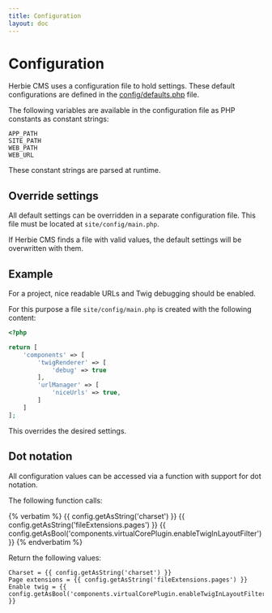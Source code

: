 ```yaml
---
title: Configuration
layout: doc
---
```


# Configuration

Herbie CMS uses a configuration file to hold settings.
These default configurations are defined in the [config/defaults.php](https://github.com/getherbie/herbie/blob/2.x/config/defaults.php) file.

The following variables are available in the configuration file as PHP constants as constant strings:

    APP_PATH
    SITE_PATH
    WEB_PATH
    WEB_URL

These constant strings are parsed at runtime.


## Override settings

All default settings can be overridden in a separate configuration file.
This file must be located at `site/config/main.php`.

If Herbie CMS finds a file with valid values, the default settings will be overwritten with them.


## Example

For a project, nice readable URLs and Twig debugging should be enabled.

For this purpose a file `site/config/main.php` is created with the following content:

~~~php
<?php

return [
    'components' => [
        'twigRenderer' => [
            'debug' => true
        ],
        'urlManager' => [
            'niceUrls' => true,
        ]
    ]
];
~~~

This overrides the desired settings.

## Dot notation

All configuration values can be accessed via a function with support for dot notation.

The following function calls:

{% verbatim %}
    {{ config.getAsString('charset') }}
    {{ config.getAsString('fileExtensions.pages') }}
    {{ config.getAsBool('components.virtualCorePlugin.enableTwigInLayoutFilter') }}
{% endverbatim %}

Return the following values:

    Charset = {{ config.getAsString('charset') }}
    Page extensions = {{ config.getAsString('fileExtensions.pages') }}
    Enable twig = {{ config.getAsBool('components.virtualCorePlugin.enableTwigInLayoutFilter') }}
